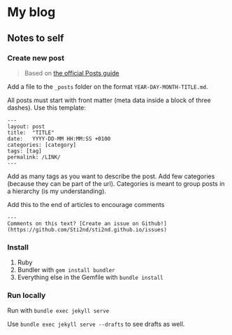 # My blog

## Notes to self

### Create new post

> Based on [the official Posts guide](https://jekyllrb.com/docs/posts/)

Add a file to the `_posts` folder on the format `YEAR-DAY-MONTH-TITLE.md`.

All posts must start with front matter (meta data inside a block of three dashes). Use this template:

```text
---
layout: post
title:  "TITLE"
date:   YYYY-DD-MM HH:MM:SS +0100
categories: [category]
tags: [tag]
permalink: /LINK/
---
```

Add as many tags as you want to describe the post. Add few categories (because they can be part of the url). Categories is meant to group posts in a hierarchy (is my understanding).

Add this to the end of articles to encourage comments

```text
---
Comments on this text? [Create an issue on Github!](https://github.com/Sti2nd/sti2nd.github.io/issues)
```

### Install

1. Ruby
2. Bundler with `gem install bundler`
3. Everything else in the Gemfile with `bundle install`

### Run locally

Run with `bundle exec jekyll serve`

Use `bundle exec jekyll serve --drafts` to see drafts as well.
